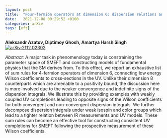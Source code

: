 ```yaml
---
layout: post
title:  "Four-fermion operators at dimension 6: dispersion relations and UV completions"
date:   2021-12-08 09:29:52 +0100
categories: arXiv
tags: [eft]
---
```


 **Aleksandr Azatov, Diptimoy Ghosh, Amartya Harsh Singh**
[![arXiv:2112.02302](https://img.shields.io/badge/arXiv-2112.02302-00ff00)](https://arxiv.org/abs/2112.02302)

*Abstract:*
A major task in phenomenology today is constraining the parameter space of SMEFT and constructing models of fundamental physics that the SM derives from. To this effect, we report an exhaustive list of sum rules for 4-fermion operators of dimension 6, connecting low energy Wilson coefficients to cross-sections in the UV. Unlike their dimension 8 counterparts which are amenable to a positivity bound, the discussion here is more involved due to the weaker convergence and indefinite signs of the dispersion integrals. We illustrate this by providing examples with weakly coupled UV completions leading to opposite signs of the Wilson coefficients for both convergent and non-convergent dispersion integrals. We further decompose dispersion integrals under weak isospin and color groups which lead to a tighter relation between IR measurements and UV models. These sum rules can become an effective tool for constructing consistent UV completions for SMEFT following the prospective measurement of these Wilson coefficients.
